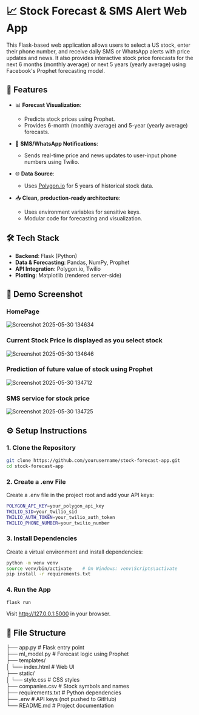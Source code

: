 # 📈 Stock Forecast & SMS Alert Web App

This Flask-based web application allows users to select a US stock, enter their phone number, and receive daily SMS or WhatsApp alerts with price updates and news. It also provides interactive stock price forecasts for the next 6 months (monthly average) or next 5 years (yearly average) using Facebook's Prophet forecasting model.

## 🚀 Features

- 📊 **Forecast Visualization**:
  - Predicts stock prices using Prophet.
  - Provides 6-month (monthly average) and 5-year (yearly average) forecasts.
  
- 🔔 **SMS/WhatsApp Notifications**:
  - Sends real-time price and news updates to user-input phone numbers using Twilio.
  
- 🌐 **Data Source**:
  - Uses [Polygon.io](https://polygon.io/) for 5 years of historical stock data.

- 📥 **Clean, production-ready architecture**:
  - Uses environment variables for sensitive keys.
  - Modular code for forecasting and visualization.

## 🛠 Tech Stack

- **Backend**: Flask (Python)
- **Data & Forecasting**: Pandas, NumPy, Prophet
- **API Integration**: Polygon.io, Twilio
- **Plotting**: Matplotlib (rendered server-side)

## 📸 Demo Screenshot

### HomePage
![Screenshot 2025-05-30 134634](https://github.com/user-attachments/assets/054f9049-2f4a-473d-bff6-44e16ec8dfaf)

### Current Stock Price is displayed as you select stock
![Screenshot 2025-05-30 134646](https://github.com/user-attachments/assets/8fff6e2d-ff61-47a5-8f9f-4e6bfdccf656)

### Prediction of future value of stock using Prophet
![Screenshot 2025-05-30 134712](https://github.com/user-attachments/assets/6f95c2c4-0b72-4c5e-b8df-ef6c227c5cce)


### SMS service for stock price
![Screenshot 2025-05-30 134725](https://github.com/user-attachments/assets/885cd53b-7d25-4b3d-82ff-9a95946b56e2)

<!-- Replace with actual image if hosted -->

## ⚙️ Setup Instructions

### 1. Clone the Repository

```bash
git clone https://github.com/yourusername/stock-forecast-app.git
cd stock-forecast-app
```

### 2. Create a .env File
Create a .env file in the project root and add your API keys:

```bash
POLYGON_API_KEY=your_polygon_api_key
TWILIO_SID=your_twilio_sid
TWILIO_AUTH_TOKEN=your_twilio_auth_token
TWILIO_PHONE_NUMBER=your_twilio_number
```

### 3. Install Dependencies
Create a virtual environment and install dependencies:

```bash
python -m venv venv
source venv/bin/activate    # On Windows: venv\Scripts\activate
pip install -r requirements.txt
```

### 4. Run the App
```bash
flask run
```
Visit http://127.0.0.1:5000 in your browser.



## 📁 File Structure

├── app.py                 # Flask entry point<br>
├── ml_model.py            # Forecast logic using Prophet<br>
├── templates/<br>
│   └── index.html         # Web UI<br>
├── static/<br>
│   └── style.css          # CSS styles<br>
├── companies.csv          # Stock symbols and names<br>
├── requirements.txt       # Python dependencies<br>
├── .env                   # API keys (not pushed to GitHub)<br>
└── README.md              # Project documentation<br>
